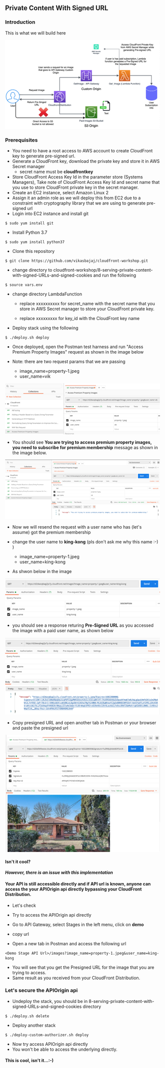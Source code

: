 ## Private Content With Signed URL

### Introduction
This is what we will build here

![](./images/cloudfront-presigned-url.png)


### Prerequisites
- You need to have a root access to AWS account to create CloudFront key to generate pre-signed url.
- Generate a CloudFront key, download the private key and store it in AWS Secret manager
  - secret name must be **cloudfrontkey**
- Store CloudFront Access Key Id in the parameter store (Systems Managers), 
Take note of CloudFront Access Key Id and secret name that you use to store CloudFront private key in the secret manager.
- Create an EC2 instance, select Amazon Linux 2
- Assign it an admin role as we will deploy this from EC2 due to a constraint with cryptography library that we are using to generate pre-signed url
- Login into EC2 instance and install git
```
$ sudo yum install git
```
- Install Python 3.7
```
$ sudo yum install python37
```
- Clone this repository
```
$ git clone https://github.com/vikasbajaj/cloudfront-workshop.git
```

- change directory to cloudfront-workshop/8-serving-private-content-with-signed-URLs-and-signed-cookies and run the following

```
$ source vars.env
```
- change directory LambdaFunction 

  - replace xxxxxxxxxx for secret_name with the secret name that you store in AWS Secret manager to store your CloudFront private key.

  - replace xxxxxxxxx for key_id with the CloudFront key name

- Deploy stack using the following

````
$ ./deploy.sh deploy
````

- Once deployed, open the Postman test harness and run "Access Premium Property Images" request as shown in the image below

- Note: there are two request params that we are passing
  - image_name=property-1.jpeg
  - user_name=vik

![](./images/access-premium-images.png)

- You should see **You are trying to access premium property images, you need to subscribe for premium membership** message as shown in the image below.

![](./images/access-premium-images-access-denied.png)

- Now we will resend the request with a user name who has (let's assume) got the premium membership
- change the user name to **king-kong** (pls don't ask me why this name :-) )
  - image_name=property-1.jpeg
  - user_name=king-kong

- As shwon below in the image

![](./images/access-premium-images-valid-user.png)

- you should see a response returing **Pre-Signed URL** as you accessed the image with a paid user name, as shown below

![](./images/access-premium-images-valid-user-presigned-url.png)

- Copy presigned URL and open another tab in Postman or your browser and paste the presigned url

![](./images/access-premium-images-success.png)


#### Isn't it cool?

_**However, there is an issue with this implementation**_

#### Your API is still accessible directly and if API url is known, anyone can access the your APIOrigin api directly bypassing your CloudFront Distribution.

- Let's check

- Try to access the APIOrigin api directly
- Go to API Gateway, select Stages in the left menu, click on **demo**
- copy url
- Open a new tab in Postman and access the following url

```
<Demo Stage API Url>/images?image_name=property-1.jpeg&user_name=king-kong
```
- You will see that you get the Presigned URL for the image that you are trying to access.
- Same result as you received from your CloudFront Distribution.

### Let's secure the APIOrigin api

- Undeploy the stack, you should be in 8-serving-private-content-with-signed-URLs-and-signed-cookies directory

```
$ ./deploy.sh delete
```
- Deploy another stack

```
$ ./deploy-custom-authorizer.sh deploy
```

- Now try access APIOrigin api directly
- You won't be able to access the underlying directly.

#### This is cool, isn't it...:-)



